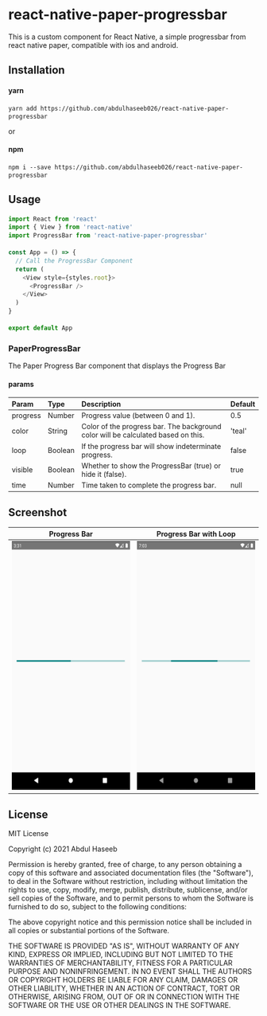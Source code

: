 # react-native-paper-progressbar

This is a custom component for React Native, a simple progressbar from react native paper, compatible with ios and android.

## Installation

#### yarn

```
yarn add https://github.com/abdulhaseeb026/react-native-paper-progressbar
```

or

#### npm

```
npm i --save https://github.com/abdulhaseeb026/react-native-paper-progressbar
```

## Usage

```js
import React from 'react'
import { View } from 'react-native'
import ProgressBar from 'react-native-paper-progressbar'

const App = () => {
  // Call the ProgressBar Component
  return (
    <View style={styles.root}>
      <ProgressBar />
    </View>
  )
}

export default App
```

### PaperProgressBar

The Paper Progress Bar component that displays the Progress Bar

#### params

| Param    | Type    | Description                                                                       | Default |
| :------- | :------ | :-------------------------------------------------------------------------------- | :------ |
| progress | Number  | Progress value (between 0 and 1).                                                 | 0.5     |
| color    | String  | Color of the progress bar. The background color will be calculated based on this. | 'teal'  |
| loop     | Boolean | If the progress bar will show indeterminate progress.                             | false   |
| visible  | Boolean | Whether to show the ProgressBar (true) or hide it (false).                        | true    |
| time     | Number  | Time taken to complete the progress bar.                                          | null    |

<!--
## Contributing

## Credits -->

## Screenshot

|                                   Progress Bar                                    |                             Progress Bar with Loop                              |
| :-------------------------------------------------------------------------------: | :-----------------------------------------------------------------------------: |
| <img src="./src/components/ProgressBar/screenshots/progressbar.png" height="500"> | <img src="./src/components/ProgressBar/screenshots/prog_loop.png" height="500"> |

## License

MIT License

Copyright (c) 2021 Abdul Haseeb

Permission is hereby granted, free of charge, to any person obtaining a copy
of this software and associated documentation files (the "Software"), to deal
in the Software without restriction, including without limitation the rights
to use, copy, modify, merge, publish, distribute, sublicense, and/or sell
copies of the Software, and to permit persons to whom the Software is
furnished to do so, subject to the following conditions:

The above copyright notice and this permission notice shall be included in all
copies or substantial portions of the Software.

THE SOFTWARE IS PROVIDED "AS IS", WITHOUT WARRANTY OF ANY KIND, EXPRESS OR
IMPLIED, INCLUDING BUT NOT LIMITED TO THE WARRANTIES OF MERCHANTABILITY,
FITNESS FOR A PARTICULAR PURPOSE AND NONINFRINGEMENT. IN NO EVENT SHALL THE
AUTHORS OR COPYRIGHT HOLDERS BE LIABLE FOR ANY CLAIM, DAMAGES OR OTHER
LIABILITY, WHETHER IN AN ACTION OF CONTRACT, TORT OR OTHERWISE, ARISING FROM,
OUT OF OR IN CONNECTION WITH THE SOFTWARE OR THE USE OR OTHER DEALINGS IN THE
SOFTWARE.
